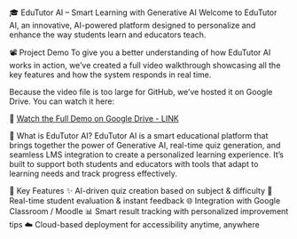 🎓 EduTutor AI – Smart Learning with Generative AI
Welcome to EduTutor AI, an innovative, AI-powered platform designed to personalize and enhance the way students learn and educators teach.

📽️ Project Demo
To give you a better understanding of how EduTutor AI works in action, we’ve created a full video walkthrough showcasing all the key features and how the system responds in real time.

Because the video file is too large for GitHub, we’ve hosted it on Google Drive. You can watch it here:

🔗 [Watch the Full Demo on Google Drive - LINK](https://drive.google.com/file/d/1PAexuC0-kfRfAVqBxuTr-Oe_p9Du59dP/view?usp=sharing)

🌟 What is EduTutor AI?
EduTutor AI is a smart educational platform that brings together the power of Generative AI, real-time quiz generation, and seamless LMS integration to create a personalized learning experience. It’s built to support both students and educators with tools that adapt to learning needs and track progress effectively.

🧠 Key Features
✨ AI-driven quiz creation based on subject & difficulty
🧮 Real-time student evaluation & instant feedback
🌐 Integration with Google Classroom / Moodle
📊 Smart result tracking with personalized improvement tips
☁️ Cloud-based deployment for accessibility anytime, anywhere
